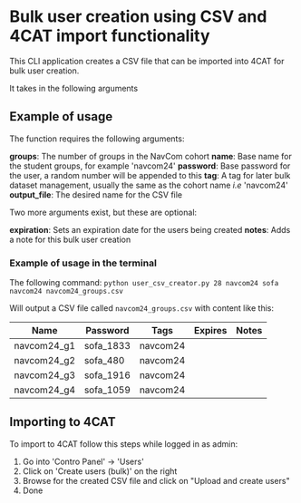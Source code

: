 # Bulk user creation using CSV and 4CAT import functionality

This CLI application creates a CSV file that can be imported into 4CAT for bulk user creation.

It takes in the following arguments

## Example of usage

The function requires the following arguments:

**groups**: The number of groups in the NavCom cohort
**name**: Base name for the student groups, for example 'navcom24'
**password**: Base password for the user, a random number will be appended to this
**tag**: A tag for later bulk dataset management, usually the same as the cohort name _i.e_ 'navcom24'
**output_file**: The desired name for the CSV file

Two more arguments exist, but these are optional:

**expiration**: Sets an expiration date for the users being created
**notes**: Adds a note for this bulk user creation

### Example of usage in the terminal

The following command:
`python user_csv_creator.py 28 navcom24 sofa navcom24 navcom24_groups.csv`

Will output a CSV file called `navcom24_groups.csv` with content like this: 

| Name | Password | Tags | Expires | Notes |
|------|----------|------|--------|-------|
| navcom24_g1 | sofa_1833 | navcom24 | | |
| navcom24_g2 | sofa_480 | navcom24 | | |
| navcom24_g3 | sofa_1916 | navcom24 | | |
| navcom24_g4 | sofa_1059 | navcom24 | | |

## Importing to 4CAT

To import to 4CAT follow this steps while logged in as admin:
1. Go into 'Contro Panel' -> 'Users'
2. Click on 'Create users (bulk)' on the right
3. Browse for the created CSV file and click on "Upload and create users"
4. Done
